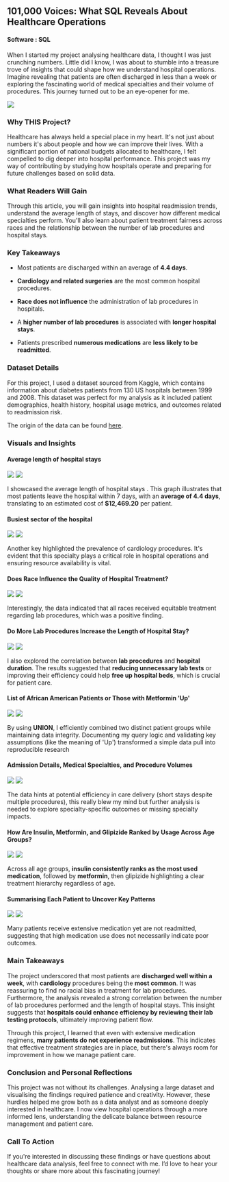 
## 101,000 Voices: What SQL Reveals About Healthcare Operations
#### Software : SQL

When I started my project analysing healthcare data, I thought I was just crunching numbers. Little did I know, I was about to stumble into a treasure trove of insights that could shape how we understand hospital operations. Imagine revealing that patients are often discharged in less than a week or exploring the fascinating world of medical specialties and their volume of procedures. This journey turned out to be an eye-opener for me.



<img src="images/Centers_for_Medicare_and_Medicaid_Services_logo.svg.png"/>



### Why THIS Project?

Healthcare has always held a special place in my heart. It's not just about numbers it's about people and how we can improve their lives. With a significant portion of national budgets allocated to healthcare, I felt compelled to dig deeper into hospital performance. This project was my way of contributing by studying how hospitals operate and preparing for future challenges based on solid data.

### What Readers Will Gain

Through this article, you will gain insights into hospital readmission trends, understand the average length of stays, and discover how different medical specialties perform. You'll also learn about patient treatment fairness across races and the relationship between the number of lab procedures and hospital stays.

### Key Takeaways

- Most patients are discharged within an average of **4.4 days**.

- **Cardiology and related surgeries** are the most common hospital procedures.

- **Race does not influence** the administration of lab procedures in hospitals.

- A **higher number of lab procedures** is associated with **longer hospital stays**.

- Patients prescribed **numerous medications** are **less likely to be readmitted**.

### Dataset Details

For this project, I used a dataset sourced from Kaggle, which contains information about diabetes patients from 130 US hospitals between 1999 and 2008. This dataset was perfect for my analysis as it included patient demographics, health history, hospital usage metrics, and outcomes related to readmission risk.

The origin of the data can be found [here](https://www.kaggle.com/code/iabhishekofficial/prediction-on-hospital-readmission/notebook).

### Visuals and Insights

#### Average length of hospital stays

<img src="images/H carbon bar chart.png"/>
<img src="images/H bar chart.png"/>

I showcased the average length of hospital stays . This graph illustrates that most patients leave the hospital within 7 days, with an **average of 4.4 days**, translating to an estimated cost of **$12,469.20** per patient.

#### Busiest sector of the hospital

<img src="images/H carbon avg procedures.png"/>
<img src="images/H avg procedures.png"/>

Another key highlighted the prevalence of cardiology procedures. It's evident that this specialty plays a critical role in hospital operations and ensuring resource availability is vital.

#### Does Race Influence the Quality of Hospital Treatment?

<img src="images/carbon race treatment.png"/>
<img src="images/H race treatment.png"/>

Interestingly, the data indicated that all races received equitable treatment regarding lab procedures, which was a positive finding.

#### Do More Lab Procedures Increase the Length of Hospital Stay?

<img src="images/H carbon avg time.png"/>
<img src="images/H avg time.png"/>

I also explored the correlation between **lab procedures** and **hospital duration**. The results suggested that **reducing unnecessary lab tests** or improving their efficiency could help **free up hospital beds**, which is crucial for patient care.

#### List of African American Patients or Those with Metformin 'Up'

<img src="images/H carbon race.png"/>
<img src="images/H race.png"/>

By using **UNION**, I efficiently combined two distinct patient groups while maintaining data integrity. Documenting my query logic and validating key assumptions (like the meaning of 'Up') transformed a simple data pull into reproducible research

#### Admission Details, Medical Specialties, and Procedure Volumes  

<img src="images/H carbon avg time 2.png"/>
<img src="images/H avg time 2.png"/>

The data hints at potential efficiency in care delivery (short stays despite multiple procedures), this really blew my mind but further analysis is needed to explore specialty-specific outcomes or missing specialty impacts.

#### How Are Insulin, Metformin, and Glipizide Ranked by Usage Across Age Groups?

<img src="images/H carbon medicine.png"/>
<img src="images/H medicine.png"/>

Across all age groups, **insulin consistently ranks as the most used medication**, followed by **metformin**, then glipizide highlighting a clear treatment hierarchy regardless of age.

#### Summarising Each Patient to Uncover Key Patterns

<img src="images/carbon race by madecine.png"/>
<img src="images/H race by medecine.png"/>

Many patients receive extensive medication yet are not readmitted, suggesting that high medication use does not necessarily indicate poor outcomes.

### Main Takeaways

The project underscored that most patients are **discharged well within a week**, with **cardiology** procedures being the **most common**. It was reassuring to find no racial bias in treatment for lab procedures. Furthermore, the analysis revealed a strong correlation between the number of lab procedures performed and the length of hospital stays. This insight suggests that **hospitals could enhance efficiency by reviewing their lab testing protocols**, ultimately improving patient flow.

Through this project, I learned that even with extensive medication regimens, **many patients do not experience readmissions**. This indicates that effective treatment strategies are in place, but there's always room for improvement in how we manage patient care.

### Conclusion and Personal Reflections

This project was not without its challenges. Analysing a large dataset and visualising the findings required patience and creativity. However, these hurdles helped me grow both as a data analyst and as someone deeply interested in healthcare. I now view hospital operations through a more informed lens, understanding the delicate balance between resource management and patient care.

### Call To Action

If you're interested in discussing these findings or have questions about healthcare data analysis, feel free to connect with me. I’d love to hear your thoughts or share more about this fascinating journey!



